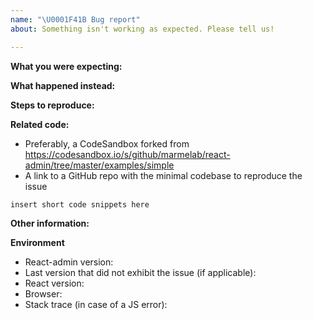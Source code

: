 ```yaml
---
name: "\U0001F41B Bug report"
about: Something isn't working as expected. Please tell us!

---
```


<!-- Please do not submit support requests or "How to" questions here. For that, 
- go to Stack Overflow: https://stackoverflow.com/questions/tagged/react-admin) for community support,  or
- use the Professional Support (https://marmelab.com/ra-enterprise/#support) if you're an Enterprise Edition subscriber. -->

**What you were expecting:**
<!-- Describe what the behavior would be without the bug. -->

**What happened instead:**
<!-- Describe how the bug manifests. -->

**Steps to reproduce:**
<!--  Please explain the steps required to duplicate the issue, especially if you are able to provide a sample application. -->

**Related code:**
<!-- If you are able to illustrate the bug or feature request with an example, please provide a sample application via one of the following means: -->

* Preferably, a CodeSandbox forked from https://codesandbox.io/s/github/marmelab/react-admin/tree/master/examples/simple
* A link to a GitHub repo with the minimal codebase to reproduce the issue


```
insert short code snippets here
```

**Other information:**
<!-- List any other information that is relevant to your issue. Stack traces, related issues, suggestions on how to fix, Stack Overflow links, forum links, etc. For visual or layout problems, please include images or animated gifs.-->

**Environment**

* React-admin version:
* Last version that did not exhibit the issue (if applicable):
* React version:
* Browser:
* Stack trace (in case of a JS error):
